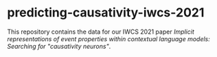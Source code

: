 # predicting-causativity-iwcs-2021
This repository contains the data for our IWCS 2021 paper _Implicit representations of event properties within contextual language models: Searching for "causativity neurons"_.

